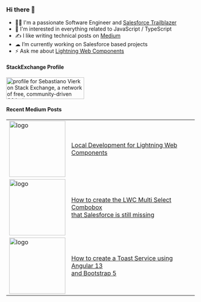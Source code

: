 ### Hi there 👋

- 👨‍💻 I'm a passionate Software Engineer and [Salesforce Trailblazer](https://trailblazer.me/id/svierk)
- 👀 I'm interested in everything related to JavaScript / TypeScript
- ✍️ I like writing technical posts on [Medium](https://medium.com/@svierk)
- ☁ I’m currently working on Salesforce based projects
- ⚡️ Ask me about [Lightning Web Components](https://developer.salesforce.com/docs/component-library/documentation/en/lwc)

#### StackExchange Profile

<a href="https://stackexchange.com/users/8147444/sebastiano-vierk"><img src="https://stackexchange.com/users/flair/8147444.png?theme=dark" width="208" height="58" alt="profile for Sebastiano Vierk on Stack Exchange, a network of free, community-driven Q&amp;A sites" title="profile for Sebastiano Vierk on Stack Exchange, a network of free, community-driven Q&amp;A sites" /></a>

#### Recent Medium Posts

<table>
  <tr>
    <td>
      <a
        href="https://medium.com/@svierk/local-development-for-lightning-web-components-7a3fdc1c4b7d"
        target="_blank"
      >
        <img
          src="https://miro.medium.com/max/1400/1*p_ur6KygBopnRDmfjAHkrw.gif"
          alt="logo"
          width="150"
        />
      </a>
    </td>
    <td>
      <a
        href="https://medium.com/@svierk/local-development-for-lightning-web-components-7a3fdc1c4b7d"
        target="_blank"
        >Local Development for Lightning Web Components</a
      >
    </td>
  </tr>
  <tr>
    <td>
      <a
        href="https://medium.com/@svierk/how-to-create-the-lwc-multi-select-combobox-that-salesforce-is-still-missing-c7bf3a2850dd"
        target="_blank"
      >
        <img
          src="https://miro.medium.com/max/1400/1*dGy7GZY3ImyNC4jKHV0jwA.png"
          alt="logo"
          width="150"
        />
      </a>
    </td>
    <td>
      <a
        href="https://medium.com/@svierk/how-to-create-the-lwc-multi-select-combobox-that-salesforce-is-still-missing-c7bf3a2850dd"
        target="_blank"
        >How to create the LWC Multi Select Combobox <br />
        that Salesforce is still missing</a
      >
    </td>
  </tr>
  <tr>
    <td>
      <a
        href="https://medium.com/@svierk/how-to-create-a-toast-service-using-angular-13-and-bootstrap-5-494e5c66627"
        target="_blank"
      >
        <img
          src="https://miro.medium.com/max/1400/1*sEUYh4Mjj1KlLKyn6Iln8w.gif"
          alt="logo"
          width="150"
        />
      </a>
    </td>
    <td>
      <a
        href="https://medium.com/@svierk/how-to-create-a-toast-service-using-angular-13-and-bootstrap-5-494e5c66627"
        target="_blank"
        >How to create a Toast Service using Angular 13 <br />
        and Bootstrap 5</a
      >
    </td>
  </tr>
</table>
